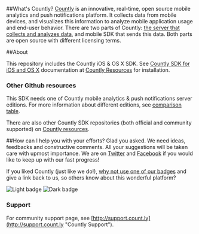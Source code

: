 ##What's Countly?
[Countly](http://count.ly) is an innovative, real-time, open source mobile analytics and push notifications platform. It collects data from mobile devices, and visualizes this information to analyze mobile application 
usage and end-user behavior. There are two parts of Countly: [the server that collects and analyzes data](http://github.com/countly/countly-server), and mobile SDK that sends this data. Both parts are open source with different licensing terms.

##About

This repository includes the Countly iOS & OS X SDK. See [Countly SDK for iOS and OS X](http://resources.count.ly/v1.0/docs/countly-sdk-for-ios-and-os-x) documentation at [Countly Resources](http://resources.count.ly) for installation. 


### Other Github resources ###

This SDK needs one of Countly mobile analytics & push notifications server editions. For more information about different editions, see [comparison table](https://count.ly/compare/).

There are also other Countly SDK repositories (both official and community supported) on [Countly resources](http://resources.count.ly/v1.0/docs/downloading-sdks).

##How can I help you with your efforts?
Glad you asked. We need ideas, feedbacks and constructive comments. All your suggestions will be taken care with upmost importance. We are on [Twitter](http://twitter.com/gocountly) and [Facebook](http://www.facebook.com/Countly) if you would like to keep up with our fast progress!

If you liked Countly (just like we do!), [why not use one of our badges](https://count.ly/brand-assets/) and give a link back to us, so others know about this wonderful platform? 

![Light badge](https://count.ly/wp-content/uploads/2014/10/countly_badge_5.png)  ![Dark badge](https://count.ly/wp-content/uploads/2014/10/countly_badge_6.png)

###  Support

For community support page, see [http://support.count.ly](http://support.count.ly "Countly Support").
